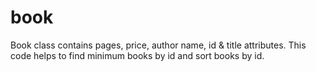 # book
Book class contains pages, price, author name, id & title attributes.
This code helps to find minimum books by id and sort books by id.
